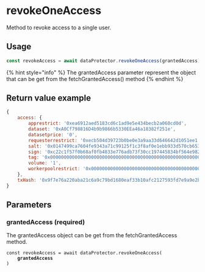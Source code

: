 # revokeOneAccess

Method to revoke access to a single user.

## Usage

```javascript
const revokeAccess = await dataProtector.revokeOneAccess(grantedAccess);
```

{% hint style="info" %}
The grantedAccess parameter represent the object that can be get from the fetchGrantedAccess() method
{% endhint %}

## Return value example

```javascript
{
    access: {
        apprestrict: '0xea6912aed5183cd6c1ad9e5e434becb2a060cd0d',
        dataset: '0xA0Cf798816D4b9b9866b5330EEa46a18382f251e',
        datasetprice: '0',
        requesterrestrict: '0xecb504d39723b0be0e3a9aa33d646642d1051ee1',
        salt: '0x0147499ca7604fe9343a71c99125f1c3f8af0e1ebb933d570cb653ef8eb043b8'
        sign: '0xc22c1f57f0b68af0fb4833e776adb73f30cc197445834bf564e9829913e104b07ab856ac39085edb5c9180f430c1ee2f29021ae33cd79eb0ddb73181e347799f1b',
        tag: '0x0000000000000000000000000000000000000000000000000000000000000003',
        volume: '1',
        workerpoolrestrict: '0x0000000000000000000000000000000000000000'
    },
    txHash: '0x9f7e76a220aba21c6a9c79bd1680eaf33b10afc2127593fd7e9a9e2b03c2c9fd'
}
```

## Parameters

### grantedAccess (required)

The grantedAccess object can be get from the fetchGrantedAccess method.

<pre class="language-javascript"><code class="lang-javascript">const revokeAccess = await dataProtector.revokeOneAccess(
<strong>    grantedAccess
</strong>)
</code></pre>
